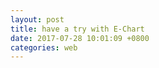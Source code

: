 ```yaml
---
layout: post
title: have a try with E-Chart
date: 2017-07-28 10:01:09 +0800
categories: web
---
```



<div id="main" style="width: 100%; min-height: 600px"></div>
<script type="text/javascript">
// 基于准备好的dom，初始化echarts实例
var myChart = echarts.init(document.getElementById('main'));

function updateChart() {
$.getJSON('https://dev.genghuiluo.cn/feed/weibo/realtimehot.json', function(data){


		var xdata = [];
		var ydata = [];

		$.each( data, function( key, val ) {
			xdata.push(val.key_text);	
			ydata.push(val.point);	
        });

  	        var option = {
            title: {
                text: '微博实时 top10 关键字(最近一周)',
				textStyle: {  
        			fontWeight: 'normal',              //标题颜色  
        			color: 'white'  
    			} 
            },
            tooltip: {},
            grid: {
                y2: 140
            },
            xAxis: {
                data: xdata,
				axisLine:{  
                    lineStyle:{  
                        color:'white',  
                        width: 2
                    }  
                },
				axisLabel: {
				     interval: 0, //横轴信息全部显示
                     rotate: -30,
                }
            },
            yAxis: {
            	axisLine:{  
                    lineStyle:{  
                        color:'white',  
                        width: 2  
                    }  
                },
                splitNumber: 10
            },
            series: [{
                name: '热度',
                type: 'bar',
                itemStyle: {
                normal: {
　　　　　　　　//好，这里就是重头戏了，定义一个list，然后根据所以取得不同的值，这样就实现了，
                        color: function(params) {
                            // build a color map as your need.
                            var colorList = [
                              '#C1232B','#B5C334','#FCCE10','#E87C25','#27727B',
                               '#FE8463','#9BCA63','#FAD860','#F3A43B','#60C0DD',
                               '#D7504B','#C6E579','#F4E001','#F0805A','#26C0C0'
                            ];
                            return colorList[params.dataIndex]
                        },
　　　　　　　　　　　　　　//以下为是否显示，显示位置和显示格式的设置了
                        label: {
                            show: true,
                            position: 'top',
                            formatter: '{b}\n{c}'
                        }
                    }
                },
　　　　　　　　//设置柱的宽度，要是数据太少，柱子太宽不美观~
　　　　　　　　barWidth: 50,
                data: ydata,
            }]
        };
  
	myChart.setOption(option);

	})
}

$(document).ready(function() {
    updateChart();
});

var refresh=window.setInterval(function(){
  // call your function here
    updateChart();	
},300000);        

</script>
